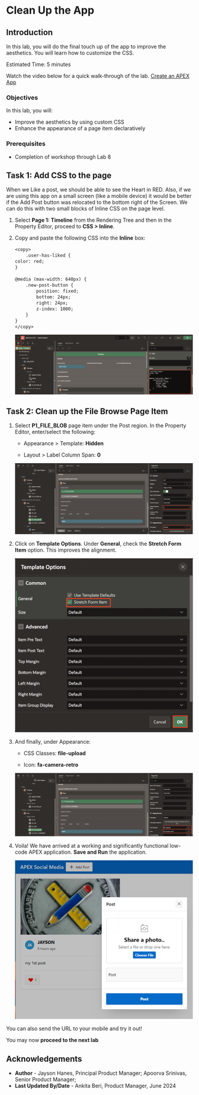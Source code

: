 # Clean Up the App

## Introduction

In this lab, you will do the final touch up of the app to improve the aesthetics. You will learn how to customize the CSS.

Estimated Time: 5 minutes

Watch the video below for a quick walk-through of the lab.
[Create an APEX App](videohub:1_gu1lhbr3)

### Objectives

In this lab, you will:
- Improve the aesthetics by using custom CSS
- Enhance the appearance of a page item declaratively

### Prerequisites

- Completion of workshop through Lab 8

## Task 1: Add CSS to the page

When we Like a post, we should be able to see the Heart in RED. Also, if we are using this app on a small screen (like a mobile device) it would be better if the Add Post button was relocated to the bottom right of the Screen. We can do this with two small blocks of Inline CSS on the page level.

1.  Select **Page 1: Timeline** from the Rendering Tree and then in the Property Editor, proceed to **CSS > Inline**.

2.  Copy and paste the following CSS into the **Inline** box:

    ```
    <copy>
        .user-has-liked {
    color: red;
    }

    @media (max-width: 640px) {
        .new-post-button {
            position: fixed;
            bottom: 24px;
            right: 24px;
            z-index: 1000;
        }
    }
    </copy>
    ```
    ![Property Editor](images/css.png)

## Task 2: Clean up the File Browse Page Item

1.  Select **P1\_FILE\_BLOB** page item under the Post region. In the Property Editor, enter/select the following:

    - Appearance > Template: **Hidden**

    - Layout > Label Column Span: **0**  

    ![Property Editor](images/hidden-col-span-s.png)

2.  Click on **Template Options**. Under **General**, check the **Stretch Form Item** option. This improves the alignment.

    ![Template Options Dialog](images/stretch-form-s.png)

3.  And finally, under Appearance:

    - CSS Classes: **file-upload**

    - Icon: **fa-camera-retro**

    ![Property Editor](images/appearance-s.png)

4. Voila! We have arrived at a working and significantly functional low-code APEX application. **Save and Run** the application.

    ![Running app](images/run-app.png)


  You can also send the URL to your mobile and try it out!

  You may now **proceed to the next lab**

## Acknowledgements

 - **Author** - Jayson Hanes, Principal Product Manager; Apoorva Srinivas, Senior Product Manager;
 - **Last Updated By/Date** - Ankita Beri, Product Manager, June 2024
